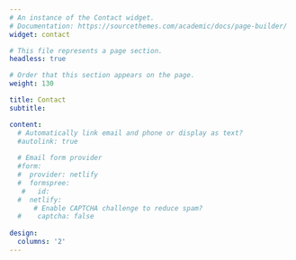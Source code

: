 ```yaml
---
# An instance of the Contact widget.
# Documentation: https://sourcethemes.com/academic/docs/page-builder/
widget: contact

# This file represents a page section.
headless: true

# Order that this section appears on the page.
weight: 130

title: Contact
subtitle:

content:
  # Automatically link email and phone or display as text?
  #autolink: true
  
  # Email form provider
  #form:
  #  provider: netlify
  #  formspree:
   #   id:
  #  netlify:
      # Enable CAPTCHA challenge to reduce spam?
  #    captcha: false
  
design:
  columns: '2'
---
```

